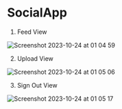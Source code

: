 # SocialApp

1. Feed View

![Screenshot 2023-10-24 at 01 04 59](https://github.com/enesgumus/SocialApp/assets/80697341/4e2f262d-75db-4326-990d-2117cd2c900e)

2. Upload View

![Screenshot 2023-10-24 at 01 05 06](https://github.com/enesgumus/SocialApp/assets/80697341/f5c03ef1-3365-4602-aa3c-583ae732493b)

3. Sign Out View

![Screenshot 2023-10-24 at 01 05 17](https://github.com/enesgumus/SocialApp/assets/80697341/db84b352-b2f3-40a8-ad51-55b59ba9b737)


